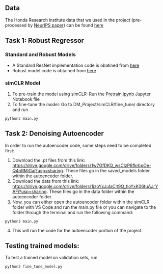 
## Data
The Honda Research institute data that we used in the project (pre-processed by [NeurIPS paper](https://proceedings.neurips.cc/paper/2021/hash/dce8af15f064d1accb98887a21029b08-Abstract.html)) can be found [here](https://drive.google.com/file/d/1Xi0mA_mAj9Emp8DqUX45jyLqJDDQZGZQ/view)

## Task 1: Robust Regressor
### Standard and Robust Models
- A Standard ResNet implementation code is obatined from [here](https://github.com/aladdinpersson/Machine-Learning-Collection/blob/master/ML/Pytorch/CNN_architectures/pytorch_resnet.py)
- Robust model code is obtained from [here](https://github.com/YuShen0118/SAAP_Auto-driving_Platform/tree/785f899fb3b3ad92075318f9fcb69b8e09597202)

### simCLR Model

1. To pre-train the model using simCLR: Run the [Pretrain.ipynb](simCLR/pre_train/Pre-train.ipynb) Jupyter Notebook file
2. To fine-tune the model: Go to DM_Project/simCLR/fine_tune/ directory and run
```
python3 main.py
```

## Task 2: Denoising Autoencoder
In order to run the autoencoder code, some steps need to be completed first:
1. Download the .pt files from this link: https://drive.google.com/drive/folders/1w7GfDKQ_wsClzP8fkrbpOe-Q4nRMjGaj?usp=sharing. These files go in the saved_models folder within the autoencoder folder.
2. Download the data from this link: https://drive.google.com/drive/folders/1jzoYxJuIaClt9Q_tloYxK06tuAJrYAFi?usp=sharing. These files go in the data folder within the autoencoder folder.
3. Now, you can either open the autoencoder folder within the simCLR folder with VS Code and run the main.py file or you can navigate to the folder through the terminal and run the following command:
```
python3 main.py
```
4. This will run the code for the autoencoder portion of the project.


## Testing trained models: 
To test a trained model on validation sets, run 
```
python3 fine_tune_model.py
```
